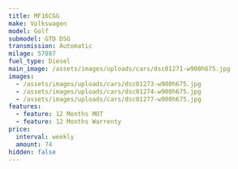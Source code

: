 ```yaml
---
title: MF16CGG
make: Volkswagen
model: Golf
submodel: GTD DSG
transmission: Automatic
milage: 57887
fuel_type: Diesel
main_image: /assets/images/uploads/cars/dsc01271-w900h675.jpg
images:
  - /assets/images/uploads/cars/dsc01273-w900h675.jpg
  - /assets/images/uploads/cars/dsc01274-w900h675.jpg
  - /assets/images/uploads/cars/dsc01277-w900h675.jpg
features:
  - feature: 12 Months MOT
  - feature: 12 Months Warrenty
price:
  interval: weekly
  amount: 74
hidden: false
---
```

